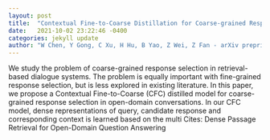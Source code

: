 ```yaml
---
layout: post
title:  "Contextual Fine-to-Coarse Distillation for Coarse-grained Response Selection in Open-Domain Conversations"
date:   2021-10-02 23:22:46 -0400
categories: jekyll update
author: "W Chen, Y Gong, C Xu, H Hu, B Yao, Z Wei, Z Fan - arXiv preprint arXiv , 2021"
---
```

We study the problem of coarse-grained response selection in retrieval-based dialogue systems. The problem is equally important with fine-grained response selection, but is less explored in existing literature. In this paper, we propose a Contextual Fine-to-Coarse (CFC) distilled model for coarse-grained response selection in open-domain conversations. In our CFC model, dense representations of query, candidate response and corresponding context is learned based on the multi Cites: Dense Passage Retrieval for Open-Domain Question Answering